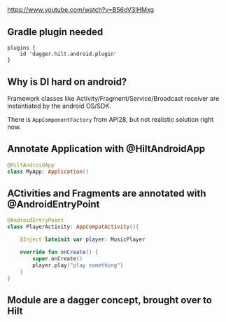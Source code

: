 
##

https://www.youtube.com/watch?v=B56oV3IHMxg


## Gradle plugin needed

```
plugins {
    id 'dagger.hilt.android.plugin'
}
```

## Why is DI hard on android?

Framework classes like Activity/Fragment/Service/Broadcast receiver are instantiated by the android OS/SDK.

There is `AppComponentFactory` from API28, but not realistic solution right now.


## Annotate Application with @HiltAndroidApp

```kt
@HiltAndroidApp
class MyApp: Application()
```

## ACtivities and Fragments are annotated with @AndroidEntryPoint


```kt
@AndroidEntryPoint
class PlayerActivity: AppCompatActivity(){

    @Inject lateinit var player: MusicPlayer

    override fun onCreate() {
        super.onCreate()
        player.play("play something")
    }
}
```

## Module are a dagger concept, brought over to Hilt


